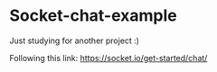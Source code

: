 # Socket-chat-example

Just studying for another project :)

Following this link: https://socket.io/get-started/chat/